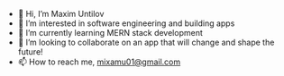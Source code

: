 - 👋 Hi, I’m Maxim Untilov
- 👀 I’m interested in software engineering and building apps
- 🌱 I’m currently learning MERN stack development
- 💞️ I’m looking to collaborate on an app that will change and shape the future!
- 📫 How to reach me, mixamu01@gmail.com

<!---
mixamum/mixamum is a ✨ special ✨ repository because its `README.md` (this file) appears on your GitHub profile.
You can click the Preview link to take a look at your changes.
--->
